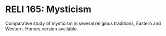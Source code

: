 # RELI 165: Mysticism

Comparative study of mysticism in several religious traditions, Eastern and Western. Honors version available.
